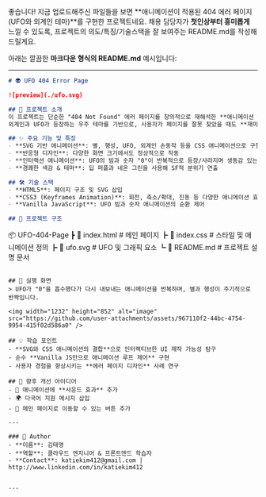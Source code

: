 좋습니다! 지금 업로드해주신 파일들을 보면 **애니메이션이 적용된 404 에러 페이지(UFO와 외계인 테마)**를 구현한 프로젝트네요. 채용 담당자가 **첫인상부터 흥미롭게** 느낄 수 있도록, 프로젝트의 의도/특징/기술스택을 잘 보여주는 README.md를 작성해드릴게요.

아래는 깔끔한 **마크다운 형식의 README.md** 예시입니다:

---

```markdown
# 👽 UFO 404 Error Page

![preview](./ufo.svg)

## 🚀 프로젝트 소개
이 프로젝트는 단순한 "404 Not Found" 에러 페이지를 창의적으로 재해석한 **애니메이션 웹 페이지**입니다.  
외계인과 UFO가 등장하는 우주 테마를 기반으로, 사용자가 페이지를 잘못 찾았을 때도 **재미있고 인상적인 경험**을 제공할 수 있도록 제작했습니다.

## ✨ 주요 기능 및 특징
- **SVG 기반 애니메이션**: 별, 행성, UFO, 외계인 손동작 등을 CSS 애니메이션으로 구현  
- **반응형 디자인**: 다양한 화면 크기에서도 정상적으로 작동  
- **인터랙션 애니메이션**: UFO의 빔과 숫자 "0"이 반복적으로 등장/사라지며 생동감 있는 효과 제공  
- **경쾌한 색감 & 테마**: 딥 퍼플과 네온 그린을 사용해 SF적 분위기 연출  

## 🛠 기술 스택
- **HTML5**: 페이지 구조 및 SVG 삽입  
- **CSS3 (Keyframes Animation)**: 회전, 축소/확대, 진동 등 다양한 애니메이션 효과 적용  
- **Vanilla JavaScript**: UFO 빔과 숫자 애니메이션의 순환 제어  

## 📂 프로젝트 구조
```

📦 UFO-404-Page
┣ 📜 index.html        # 메인 페이지
┣ 📜 index.css         # 스타일 및 애니메이션 정의
┣ 📜 ufo.svg           # UFO 및 그래픽 요소
┗ 📜 README.md         # 프로젝트 설명 문서

```

## 📸 실행 화면
> UFO가 "0"을 흡수했다가 다시 내보내는 애니메이션을 반복하며, 별과 행성이 주기적으로 반짝입니다.  

<img width="1232" height="852" alt="image" src="https://github.com/user-attachments/assets/967110f2-44bc-4754-9954-415f02d586a0" />

## 💡 학습 포인트
- **SVG와 CSS 애니메이션의 결합**으로 인터랙티브한 UI 제작 가능성 탐구  
- 순수 **Vanilla JS만으로 애니메이션 루프 제어** 구현  
- 사용자 경험을 향상시키는 **에러 페이지 디자인** 사례 연구  

## 📌 향후 개선 아이디어
- 🚀 애니메이션에 **사운드 효과** 추가  
- 🌍 다국어 지원 메시지 삽입  
- 🔗 메인 페이지로 이동할 수 있는 버튼 추가  

---

### 👤 Author
- **이름**: 김태영
- **역할**: 클라우드 엔지니어 & 프론트엔드 학습자
- **Contact**: katiekim412@gmail.com | http://www.linkedin.com/in/katiekim412


---
